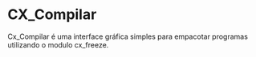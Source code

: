 CX_Compilar
===========

 Cx_Compilar é uma interface gráfica simples para empacotar programas utilizando o modulo cx_freeze.
